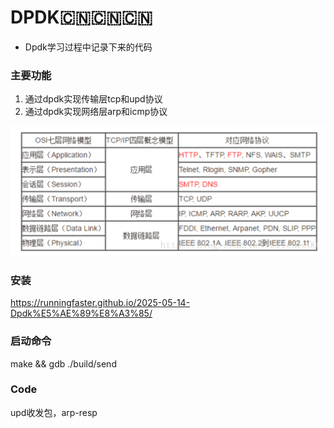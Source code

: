 # DPDK🇨🇳🇨🇳🇨🇳

- Dpdk学习过程中记录下来的代码

### 主要功能

1. 通过dpdk实现传输层tcp和upd协议
2. 通过dpdk实现网络层arp和icmp协议

![alt text](image.png)

### 安装

https://runningfaster.github.io/2025-05-14-Dpdk%E5%AE%89%E8%A3%85/

### 启动命令
make && gdb ./build/send

### Code
upd收发包，arp-resp
